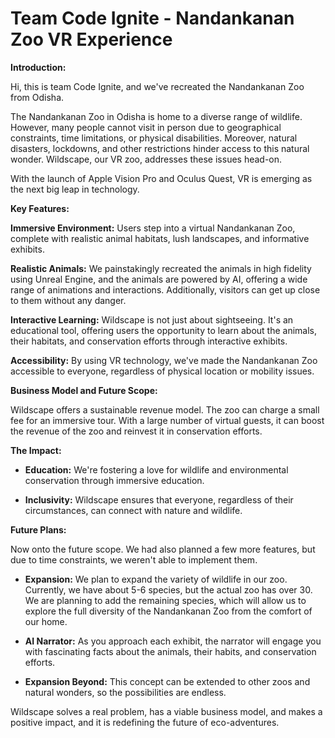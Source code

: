 # Team Code Ignite - Nandankanan Zoo VR Experience

**Introduction:**

Hi, this is team Code Ignite, and we've recreated the Nandankanan Zoo from Odisha.

The Nandankanan Zoo in Odisha is home to a diverse range of wildlife. However, many people cannot visit in person due to geographical constraints, time limitations, or physical disabilities. Moreover, natural disasters, lockdowns, and other restrictions hinder access to this natural wonder. Wildscape, our VR zoo, addresses these issues head-on.

With the launch of Apple Vision Pro and Oculus Quest, VR is emerging as the next big leap in technology.

**Key Features:**

**Immersive Environment:** Users step into a virtual Nandankanan Zoo, complete with realistic animal habitats, lush landscapes, and informative exhibits.

**Realistic Animals:** We painstakingly recreated the animals in high fidelity using Unreal Engine, and the animals are powered by AI, offering a wide range of animations and interactions. Additionally, visitors can get up close to them without any danger.

**Interactive Learning:** Wildscape is not just about sightseeing. It's an educational tool, offering users the opportunity to learn about the animals, their habitats, and conservation efforts through interactive exhibits.

**Accessibility:** By using VR technology, we've made the Nandankanan Zoo accessible to everyone, regardless of physical location or mobility issues.

**Business Model and Future Scope:**

Wildscape offers a sustainable revenue model. The zoo can charge a small fee for an immersive tour. With a large number of virtual guests, it can boost the revenue of the zoo and reinvest it in conservation efforts.

**The Impact:**

- **Education:** We're fostering a love for wildlife and environmental conservation through immersive education.

- **Inclusivity:** Wildscape ensures that everyone, regardless of their circumstances, can connect with nature and wildlife.

**Future Plans:**

Now onto the future scope. We had also planned a few more features, but due to time constraints, we weren't able to implement them.

- **Expansion:** We plan to expand the variety of wildlife in our zoo. Currently, we have about 5-6 species, but the actual zoo has over 30. We are planning to add the remaining species, which will allow us to explore the full diversity of the Nandankanan Zoo from the comfort of our home.

- **AI Narrator:** As you approach each exhibit, the narrator will engage you with fascinating facts about the animals, their habits, and conservation efforts.

- **Expansion Beyond:** This concept can be extended to other zoos and natural wonders, so the possibilities are endless.

Wildscape solves a real problem, has a viable business model, and makes a positive impact, and it is redefining the future of eco-adventures.

